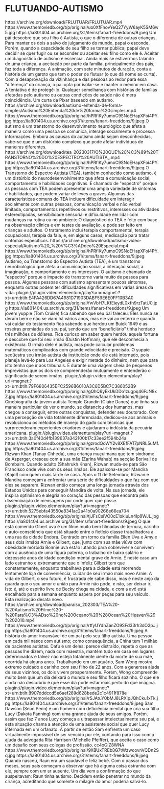 # FLUTUANDO-AUTISMO




<item>
<title>[COLOR silver][B] FLUTUANDO  FLOAT -  BASEADO NO AUTISMO [/COLOR][/B][COLOR yellow]  FULL HD  [B][/COLOR][/B]</title>
<link>https://archive.org/download/FRLUTUAR/FRLUTUAR.mp4</link>
<thumbnail>https://www.themoviedb.org/t/p/original/uo0XfFnovYeQ27YyW6ayK5SM6w5.jpg</thumbnail>
<fanart>https://ia801404.us.archive.org/31/items/fanart-freeddons/9.jpeg</fanart>
<info> Um pai descobre que seu filho é Autista, o que o diferencia de outras crianças. Para manter os dois a salvo do julgamento do mundo, papai o esconde. Porém, quando a capacidade de seu filho se tornar pública, papai deve decidir se quer fugir ou se esconder ou aceitar seu filho como ele é. Aceitar um diagnóstico de autismo é essencial. Ainda mais se estivermos falando de uma criança, a aceitação por parte da família, principalmente dos pais, faz toda a diferença. A animação, com sete minutos de duração, conta a história de um garoto que tem o poder de flutuar (o que dá nome ao curta). Com a desaprovação da vizinhança e das pessoas ao redor para essa “diferença” da criança, o pai opta por isolar-se e manter o menino em casa. A tentativa é de protegê-lo. Qualquer semelhança com histórias de famílias afetadas pelo autismo ou outras condições de saúde não é mera coincidência. Um curta da Pixar baseado em autismo.</info>
</item>

<item>
<title>[COLOR silver][B] AUTISMO - ENTENDA DE FORMA SIMPLES [/COLOR][/B][COLOR yellow]  FULL HD  [B][/COLOR][/B]</title>
<link>https://archive.org/download/autismo-entenda-de-forma-simples/Autismo%20Entenda%20de%20forma%20simples.mp4</link>
<thumbnail>https://www.themoviedb.org/t/p/original/hPRfIKy7umoC9SNoEHapXFoi4PY.jpg</thumbnail>
<fanart>https://ia801404.us.archive.org/31/items/fanart-freeddons/9.jpeg</fanart>
<info>O autismo é um transtorno do desenvolvimento neurológico que afeta a maneira como uma pessoa se comunica, interage socialmente e processa informações. Embora as causas do autismo ainda sejam desconhecidas, sabe-se que é um distúrbio complexo que pode afetar indivíduos de maneiras diferentes.</info>
</item>

<item>
<title>[COLOR silver][B] TEA - ENTENDA O QUE É [/COLOR][/B][COLOR yellow]  FULL HD  [B][/COLOR][/B]</title>
<link>https://archive.org/download/tea_20230317/O%20QUE%20%C3%89%20TRANSTORNO%20DO%20ESPECTRO%20AUTISTA_.mp4</link>
<thumbnail>https://www.themoviedb.org/t/p/original/hPRfIKy7umoC9SNoEHapXFoi4PY.jpg</thumbnail>
<fanart>https://ia801404.us.archive.org/31/items/fanart-freeddons/9.jpeg</fanart>
<info> O Transtorno do Espectro Autista (TEA), também conhecido como autismo, é um distúrbio do neurodesenvolvimento que afeta a comunicação social, comportamento e habilidades cognitivas. É chamado de "espectro" porque as pessoas com TEA podem apresentar uma ampla variedade de sintomas e habilidades, que podem variar de leves a graves.Algumas das características comuns do TEA incluem dificuldade em interagir socialmente com outras pessoas, comunicação verbal e não verbal limitada, comportamentos repetitivos ou restritivos, interesses ou atividades estereotipadas, sensibilidade sensorial e dificuldade em lidar com mudanças na rotina ou no ambiente.O diagnóstico do TEA é feito com base na observação clínica e em testes de avaliação, e pode ser feito em crianças e adultos. O tratamento inclui terapia comportamental, terapia ocupacional, terapia da fala, e, em alguns casos, medicação para tratar sintomas específicos.</info>
</item>

<item>
<title>[COLOR silver][B] AUTISMO - ENTENDA DE FORMA SIMPLES 2 [/COLOR][/B][COLOR yellow]  FULL HD  [B][/COLOR][/B]</title>
<link>https://archive.org/download/autismo-video-especial/Autismo%20_%20V%C3%ADdeo%20Especial.mp4</link>
<thumbnail>https://www.themoviedb.org/t/p/original/hPRfIKy7umoC9SNoEHapXFoi4PY.jpg</thumbnail>
<fanart>https://ia801404.us.archive.org/31/items/fanart-freeddons/9.jpeg</fanart>
<info>Autismo, ou Transtorno do Espectro Autista (TEA), é um transtorno neurobiológico que afeta a comunicação social, a interação social, a imaginação, o comportamento e os interesses. O autismo é chamado de "espectro" porque o impacto do transtorno varia muito de pessoa para pessoa. Algumas pessoas com autismo apresentam poucos sintomas, enquanto outras podem ter dificuldades significativas em várias áreas da vida.</info>
</item>

<item>
<title>[COLOR silver][B] RAIN MAN 1988 - BASEADO NO TEA [/COLOR][/B][COLOR yellow]  FULL HD  [B][/COLOR][/B]</title>
<link>plugin://plugin.video.elementum/play?uri=magnet:?xt=urn:btih:E4FA426DD67A4981D71903DABF59E6E0FF10B3A0</link>
<thumbnail>https://www.themoviedb.org/t/p/original/fwVbH7LKfEieydL0xfh9rzTatU0.jpg</thumbnail>
<fanart>https://ia801404.us.archive.org/31/items/fanart-freeddons/9.jpeg</fanart>
<info> Um jovem yuppie (Tom Cruise) fica sabendo que seu pai faleceu. Eles nunca se deram bem e não se viam há vários anos, mas ele vai ao enterro e quando vai cuidar do testamento fica sabendo que herdou um Buick 1949 e as roseiras premiadas do seu pai, sendo que um “beneficiário” tinha herdado três milhões de dólares. Fica curioso em saber quem herdou aquela fortuna e descobre que foi seu irmão (Dustin Hoffman), que ele desconhecia a existência. O irmão dele é autista, mas pode calcular problemas matemáticos complicados com grande velocidade e precisão. O yuppie seqüestra seu irmão autista da instituição onde ele está internado, pois planeja levá-lo para Los Angeles e exigir metade do dinheiro, nem que para isto tenha que ir aos tribunais. É durante uma viagem cheia de pequenos imprevistos que os dois se compreenderão mutuamente e entenderão o significado de serem irmãos.</info>
</item>

<item>
<title>[COLOR silver][B] TEMPLE GRAMDIN - BASEADO NO TEA [/COLOR][/B][COLOR yellow]  FULL HD  [B][/COLOR][/B]</title>
<link>plugin://plugin.video.elementum/play?uri=magnet:?xt=urn:btih:79F6806435EFC2596B6010A3C6D5BC7C386052B9</link>
<thumbnail>https://www.themoviedb.org/t/p/original/gQhQ6yEkUkDDo1zugpq46PJN8xZ.jpg</thumbnail>
<fanart>https://ia801404.us.archive.org/31/items/fanart-freeddons/9.jpeg</fanart>
<info>Cinebiografia da jovem autista Temple Grandin (Claire Danes) que tinha sua maneira particular de ver o mundo, se distanciou dos humanos, mas chegou a conseguir, entre outras conquistas, defender seu doutorado. Com uma percepção de vida totalmente diferenciada, dedicou-se aos animais e revolucionou os métodos de manejo do gado com técnicas que surpreenderam experientes criadores e ajudaram a indústria da pecuária americana.</info>
</item>

<item>
<title>[COLOR silver][B] MEU NOME É KHAN - BASEADO NO TEA [/COLOR][/B][COLOR yellow]  FULL HD  [B][/COLOR][/B]</title>
<link>plugin://plugin.video.elementum/play?uri=magnet:?xt=urn:btih:3a0f40d4fb139637a342100b17c33ee2f594b24a</link>
<thumbnail>https://www.themoviedb.org/t/p/original/gzrodQoWY2v8XEfFAT7pNRL5uMf.jpg</thumbnail>
<fanart>https://ia801404.us.archive.org/31/items/fanart-freeddons/9.jpeg</fanart>
<info>Rizwan Khan (Tanay Chheda), uma criança muçulmana que tem síndrome de Asperger, cresceu com a sua mãe (Zarina Wahab) na secção Borivali de Bombaim. Quando adulto (Shahrukh Khan), Rizwan muda-se para São Francisco onde vive com os seus irmãos. Ele apaixona-se por Mandira (Kajol) com quem mais tarde se casa.
Após o 11 de Setembro, Rizwan e Mandira começam a enfrentar uma série de dificuldades o que faz com que eles se separem. Rizwan então começa uma longa jornada através dos Estados Unidos para conseguir Mandira de volta.
Na sua jornada, ele inspira optimismo e alegria no coração das pessoas que encontra pela disseminação de mensagens por onde quer que passe.</info>
</item>

<item>
<title>[COLOR silver][B] GILBERT GRAPE - APRENDIZ DE SONHADOR 1993 [/COLOR][/B][COLOR yellow]  FULL HD  [B][/COLOR][/B]</title>
<link>plugin://plugin.video.elementum/play?uri=magnet:?xt=urn:btih:5275ebfa43550e8341ac2a41b0a90266e66ea704</link>
<thumbnail>https://www.themoviedb.org/t/p/original/tjJFsCsiVO0cE1okiuLn4Ip9WJL.jpg</thumbnail>
<fanart>https://ia801404.us.archive.org/31/items/fanart-freeddons/9.jpeg</fanart>
<info> O que está comendo Gibert uva é um filme muito bem filmadas de ternura, carinho e auto-consciência que está situado entre o fictício classe trabalhadora a uma rua da cidade Endora. Centrado em torno da família Ellen Uva e Amy e seus dois irmãos Arnie e Gilbert, que, junto com sua mãe viúva com obesidade mórbida Bonnie uva estão lutando para sobreviver e convivem com a ausência de uma figura paterna, o trabalho de baixo salário e dezessete anos de idade condição mental grave de Arnie. É neste caso um lado estranho e extremamente que o infeliz Gilbert tem que constantemente, enquanto trabalhava para a cidade está morrendo lentamente loja de conveniência, cuidar de seu irmão mais novo Arnie. A vida de Gilbert, o seu futuro, é frustrada ele sabe disso, mas é neste anjo da guarda que o seu amor e união para Arnie não pode, e não, ser deixar ir. Isto é, até o espírito livre de Becky chega na cidade, e com a avó está encalhado para a semana enquanto espera por peças para seu veículo. Esta realização desata novo.</info>
</item>

<item>
<title>[COLOR silver][B] PARAISO NO ACEANO - BASEADO NO TEA [/COLOR][/B][COLOR yellow]  FULL HD  [B][/COLOR][/B]</title>
<link>https://archive.org/download/paraiso_202303/TEA%20-%20Autismo%20Filme%20-%20Para%C3%ADso%20no%20Oceano%20%28Ocean%20Heaven%29%202010.mp4</link>
<thumbnail>https://www.themoviedb.org/t/p/original/rtfyUYdhZanZO9SFd33rh3dO2pJ.jpg</thumbnail>
<fanart>https://ia801404.us.archive.org/31/items/fanart-freeddons/9.jpeg</fanart>
<info>A história do amor incansável de um pai pelo seu filho autista. Uma pessoa em cada mil nasce com autismo; como consequência, a China tem 1 milhão de pacientes autistas. Dafu é um deles: parece distraído, repete o que as pessoas lhe dizem, nada com maestria, mantém tudo em casa em lugares determinados e talvez não esteja totalmente ciente da morte de sua mãe, ocorrida há alguns anos. Trabalhando em um aquário, Sam Wong mostra extremo cuidado e carinho com seu filho de 22 anos. Com a generosa ajuda de seus vizinhos, os dois vivem prosperamente. Porém, Wong compreende muito bem que um dia deixará o mundo e seu filho ficará sozinho. O que ele ainda não descobriu é que esse dia pode estar mais perto do que imagina.</info>
</item>

<item>
<title>[COLOR silver][B] UMA LIÇÃO DE AMOR - BASEADO NO TEA [/COLOR][/B][COLOR yellow]  FULL HD  [B][/COLOR][/B]</title>
<link>plugin://plugin.video.elementum/play?uri=magnet:?xt=urn:btih:8907dddccd5e6aef289d628bede2c1c4911f878e</link>
<thumbnail>https://www.themoviedb.org/t/p/original/rSJAtuY0bMJ8LRXipJQhCku1xTk.jpg</thumbnail>
<fanart>https://ia801404.us.archive.org/31/items/fanart-freeddons/9.jpeg</fanart>
<info>Sam Dawson (Sean Penn) é um homem com deficiência mental que cria sua filha Lucy (Dakota Fanning) com uma grande ajuda de seus amigos. Porém, assim que faz 7 anos Lucy começa a ultrapassar intelectualmente seu pai, e esta situação chama a atenção de uma assistente social que quer Lucy internada em um orfanato. A partir de então Sam enfrenta um caso virtualmente impossível de ser vencido por ele, contando para isso com a ajuda da advogada Rita Harrison (Michelle Pfeiffer), que aceita o caso como um desafio com seus colegas de profissão.</info>
</item>

<item>
<title>[COLOR silver][B] MEU FILHO MEU MUNDO ( SON RISE ) - BASEADO NO TEA [/COLOR][/B][COLOR yellow]  FULL HD  [B][/COLOR][/B]</title>
<utube>cc4xGlZ8WNA</utube>
<thumbnail>https://www.themoviedb.org/t/p/original/9XBUxTREb8G7tWzwoovnVQDn2Sq.jpg</thumbnail>
<fanart>https://ia801404.us.archive.org/31/items/fanart-freeddons/9.jpeg</fanart>
<info>Quando nasceu, Raun era um saudável e feliz bebê. Com o passar dos meses, seus pais começam a observar que há alguma coisa estranha com ele, sempre com um ar ausente. Um dia vem a confirmação do que suspeitavam: Raun tinha autismo. Decidem então penetrar no mundo da criança, acreditando que somente o milagre do amor poderia salvá-lo.</info>
</item> 

